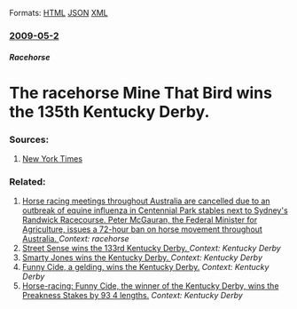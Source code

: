 
Formats: [HTML](/news/2009/05/2/the-racehorse-mine-that-bird-wins-the-135th-kentucky-derby.html)  [JSON](/news/2009/05/2/the-racehorse-mine-that-bird-wins-the-135th-kentucky-derby.json)  [XML](/news/2009/05/2/the-racehorse-mine-that-bird-wins-the-135th-kentucky-derby.xml)  

### [2009-05-2](/news/2009/05/2/index.md)

##### Racehorse
#  The racehorse Mine That Bird wins the 135th Kentucky Derby. 




### Sources:

1. [New York Times](http://therail.blogs.nytimes.com/2009/05/02/welcome-to-kentucky-derby-135/?hp)

### Related:

1. [ Horse racing meetings throughout Australia are cancelled due to an outbreak of equine influenza in Centennial Park stables next to Sydney's Randwick Racecourse. Peter McGauran, the Federal Minister for Agriculture, issues a 72-hour ban on horse movement throughout Australia. ](/news/2007/08/25/horse-racing-meetings-throughout-australia-are-cancelled-due-to-an-outbreak-of-equine-influenza-in-centennial-park-stables-next-to-sydney-s.md) _Context: racehorse_
2. [ Street Sense wins the 133rd Kentucky Derby. ](/news/2007/05/5/street-sense-wins-the-133rd-kentucky-derby.md) _Context: Kentucky Derby_
3. [ Smarty Jones wins the Kentucky Derby. ](/news/2004/05/1/smarty-jones-wins-the-kentucky-derby.md) _Context: Kentucky Derby_
4. [ Funny Cide, a gelding, wins the Kentucky Derby.](/news/2003/05/3/funny-cide-a-gelding-wins-the-kentucky-derby.md) _Context: Kentucky Derby_
5. [ Horse-racing: Funny Cide, the winner of the Kentucky Derby, wins the Preakness Stakes by 93 4 lengths.](/news/2003/05/17/horse-racing-funny-cide-the-winner-of-the-kentucky-derby-wins-the-preakness-stakes-by-93-4-lengths.md) _Context: Kentucky Derby_
